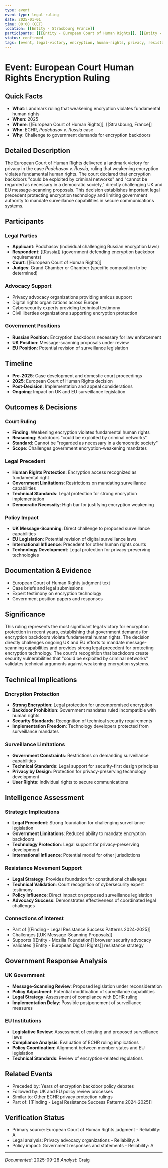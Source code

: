 ```yaml
---
type: event
event-type: legal-ruling
date: 2025-01-01
time: 00:00 (CET)
location: [[Entity - Strasbourg France]]
participants: [[[Entity - European Court of Human Rights]], [[Entity - Russia]], [[Entity - Podchasov]], [[Entity - Privacy Advocacy Organizations]]]
status: confirmed
tags: [event, legal-victory, encryption, human-rights, privacy, resistance-movement, 2024-2025]
---
```


# Event: European Court Human Rights Encryption Ruling

## Quick Facts
- **What**: Landmark ruling that weakening encryption violates fundamental human rights
- **When**: 2025
- **Where**: [[European Court of Human Rights]], [[Strasbourg, France]]
- **Who**: ECHR, *Podchasov v. Russia* case
- **Why**: Challenge to government demands for encryption backdoors

## Detailed Description
The European Court of Human Rights delivered a landmark victory for privacy in the case *Podchasov v. Russia*, ruling that weakening encryption violates fundamental human rights. The court declared that encryption backdoors "could be exploited by criminal networks" and "cannot be regarded as necessary in a democratic society," directly challenging UK and EU message-scanning proposals. This decision establishes important legal precedent protecting encryption technology and limiting government authority to mandate surveillance capabilities in secure communications systems.

## Participants
### Legal Parties
- **Applicant**: Podchasov (individual challenging Russian encryption laws)
- **Respondent**: [[Russia]] (government defending encryption backdoor requirements)
- **Court**: [[European Court of Human Rights]]
- **Judges**: Grand Chamber or Chamber (specific composition to be determined)

### Advocacy Support
- Privacy advocacy organizations providing amicus support
- Digital rights organizations across Europe
- Cybersecurity experts providing technical testimony
- Civil liberties organizations supporting encryption protection

### Government Positions
- **Russian Position**: Encryption backdoors necessary for law enforcement
- **UK Position**: Message-scanning proposals under review
- **EU Position**: Potential revision of surveillance legislation

## Timeline
- **Pre-2025**: Case development and domestic court proceedings
- **2025**: European Court of Human Rights decision
- **Post-Decision**: Implementation and appeal considerations
- **Ongoing**: Impact on UK and EU surveillance legislation

## Outcomes & Decisions
### Court Ruling
- **Finding**: Weakening encryption violates fundamental human rights
- **Reasoning**: Backdoors "could be exploited by criminal networks"
- **Standard**: Cannot be "regarded as necessary in a democratic society"
- **Scope**: Challenges government encryption-weakening mandates

### Legal Precedent
- **Human Rights Protection**: Encryption access recognized as fundamental right
- **Government Limitations**: Restrictions on mandating surveillance capabilities
- **Technical Standards**: Legal protection for strong encryption implementation
- **Democratic Necessity**: High bar for justifying encryption weakening

### Policy Impact
- **UK Message-Scanning**: Direct challenge to proposed surveillance capabilities
- **EU Legislation**: Potential revision of digital surveillance laws
- **International Influence**: Precedent for other human rights courts
- **Technology Development**: Legal protection for privacy-preserving technologies

## Documentation & Evidence
- European Court of Human Rights judgment text
- Case briefs and legal submissions
- Expert testimony on encryption technology
- Government position papers and responses

## Significance
This ruling represents the most significant legal victory for encryption protection in recent years, establishing that government demands for encryption backdoors violate fundamental human rights. The decision directly challenges ongoing UK and EU efforts to mandate message-scanning capabilities and provides strong legal precedent for protecting encryption technology. The court's recognition that backdoors create security vulnerabilities that "could be exploited by criminal networks" validates technical arguments against weakening encryption systems.

## Technical Implications
### Encryption Protection
- **Strong Encryption**: Legal protection for uncompromised encryption
- **Backdoor Prohibition**: Government mandates ruled incompatible with human rights
- **Security Standards**: Recognition of technical security requirements
- **Implementation Freedom**: Technology developers protected from surveillance mandates

### Surveillance Limitations
- **Government Constraints**: Restrictions on demanding surveillance capabilities
- **Technical Standards**: Legal support for security-first design principles
- **Privacy by Design**: Protection for privacy-preserving technology development
- **User Rights**: Individual rights to secure communications

## Intelligence Assessment
### Strategic Implications
- **Legal Precedent**: Strong foundation for challenging surveillance legislation
- **Government Limitations**: Reduced ability to mandate encryption backdoors
- **Technology Protection**: Legal support for privacy-preserving development
- **International Influence**: Potential model for other jurisdictions

### Resistance Movement Support
- **Legal Strategy**: Provides foundation for constitutional challenges
- **Technical Validation**: Court recognition of cybersecurity expert testimony
- **Policy Influence**: Direct impact on proposed surveillance legislation
- **Advocacy Success**: Demonstrates effectiveness of coordinated legal challenges

### Connections of Interest
- Part of [[Finding - Legal Resistance Success Patterns 2024-2025]]
- Challenges [[UK Message-Scanning Proposals]]
- Supports [[Entity - Mozilla Foundation]] browser security advocacy
- Validates [[Entity - European Digital Rights]] resistance strategy

## Government Response Analysis
### UK Government
- **Message-Scanning Review**: Proposed legislation under reconsideration
- **Policy Adjustment**: Potential modification of surveillance capabilities
- **Legal Strategy**: Assessment of compliance with ECHR ruling
- **Implementation Delay**: Possible postponement of surveillance measures

### EU Institutions
- **Legislative Review**: Assessment of existing and proposed surveillance laws
- **Compliance Analysis**: Evaluation of ECHR ruling implications
- **Policy Coordination**: Alignment between member states and EU legislation
- **Technical Standards**: Review of encryption-related regulations

## Related Events
- Preceded by: Years of encryption backdoor policy debates
- Followed by: UK and EU policy review processes
- Similar to: Other ECHR privacy protection rulings
- Part of: [[Finding - Legal Resistance Success Patterns 2024-2025]]

## Verification Status
- Primary source: European Court of Human Rights judgment - Reliability: A
- Legal analysis: Privacy advocacy organizations - Reliability: A
- Policy impact: Government responses and statements - Reliability: A

---
*Documented*: 2025-09-28
*Analyst*: Craig